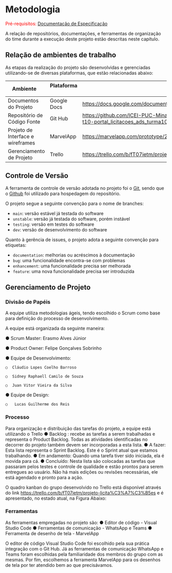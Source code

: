 
# Metodologia

<span style="color:red">Pré-requisitos: <a href="2-Especificação do Projeto.md"> Documentação de Especificação</a></span>


A relação de repositórios, documentações, e ferramentas de organização do time durante a  execução deste projeto estão descritas neste capítulo.

## Relação de ambientes de trabalho
As etapas da realização do projeto são desenvolvidas e gerenciadas utilizando-se de diversas plataformas, que estão relacionadas abaixo:

|Ambiente                        | Plataforma            |Link de Acesso                                           |
|--------------------------------|-----------------------|-------------------------------------------------------------------------------------------------------------------------------------------------------------------------------------------------------|
|Documentos do Projeto           |Google Docs              |https://docs.google.com/document/d/15MXjRaRIIxBZ2gNAxls8p8MO23zkeUDW/edit#|
|Repositório de Código Fonte      |Git Hub                |https://github.com/ICEI-PUC-Minas-PMV-ADS/pmv-ads-2022-2-e1-proj-web-t10-portal_licitacoes_ads_turma10 |
|Projeto de Interface e wireframes |MarvelApp                  |https://marvelapp.com/prototype/2ge6bdh6/screen/89003223                                                                        |
|Gerenciamento de Projeto          |Trello             |https://trello.com/b/fT07ietm/projeto-licita%C3%A7%C3%B5es                  |



## Controle de Versão

A ferramenta de controle de versão adotada no projeto foi o
[Git](https://git-scm.com/), sendo que o [Github](https://github.com)
foi utilizado para hospedagem do repositório.

O projeto segue a seguinte convenção para o nome de branches:

- `main`: versão estável já testada do software
- `unstable`: versão já testada do software, porém instável
- `testing`: versão em testes do software
- `dev`: versão de desenvolvimento do software

Quanto à gerência de issues, o projeto adota a seguinte convenção para
etiquetas:

- `documentation`: melhorias ou acréscimos à documentação
- `bug`: uma funcionalidade encontra-se com problemas
- `enhancement`: uma funcionalidade precisa ser melhorada
- `feature`: uma nova funcionalidade precisa ser introduzida


## Gerenciamento de Projeto

### Divisão de Papéis

A equipe utiliza metodologias ágeis, tendo escolhido o Scrum como base para definição do processo de desenvolvimento.

A equipe está organizada da seguinte maneira:

●     Scrum Master: Erasmo Alves Júnior

●     Product Owner: Felipe Gonçalves Sobrinho

●     Equipe de Desenvolvimento:

    ○  Cláudio Lopes Coelho Barroso

    ○  Sidney Raphaell Camilo de Souza

    ○  Juan Vitor Vieira da Silva 

●     Equipe de Design:

    ○   Lucas Guilherme dos Reis


### Processo

Para organização e distribuição das tarefas do projeto, a equipe está utilizando o Trello
●     Backlog : recebe as tarefas a serem trabalhadas e representa o Product Backlog. Todas as atividades identificadas no decorrer do projeto também devem ser incorporadas a esta lista.
●     A fazer: Esta lista representa o Sprint Backlog. Este é o Sprint atual que estamos trabalhando.
●     Em andamento: Quando uma tarefa tiver sido iniciada, ela é movida para cá.
●     Concluído: Nesta lista são colocadas as tarefas que passaram pelos testes e controle de qualidade e estão prontos para serem entregues ao usuário. Não há mais edições ou revisões necessárias, ele está agendado e pronto para a ação.

O quadro kanban do grupo desenvolvido no Trello está disponível através do link https://trello.com/b/fT07ietm/projeto-licita%C3%A7%C3%B5es e é apresentado, no estado atual, na Figura Abaixo: 


### Ferramentas

As ferramentas empregadas no projeto são: 
●    Editor de código - Visual Studio Code 
●    Ferramentas de comunicação - WhatsApp e Teams
●    Ferramenta de desenho de tela - MarvelApp

O editor de código Visual Studio Code foi escolhido pela sua prática integração com o Git Hub. Já as ferramentas de comunicação WhatsApp e Teams foram escolhidas pela familiaridade dos membros do grupo com as mesmas. Por fim, escolhemos a ferramenta MarvelApp para os desenhos de tela por ter atendido bem ao que precisávamos. 


